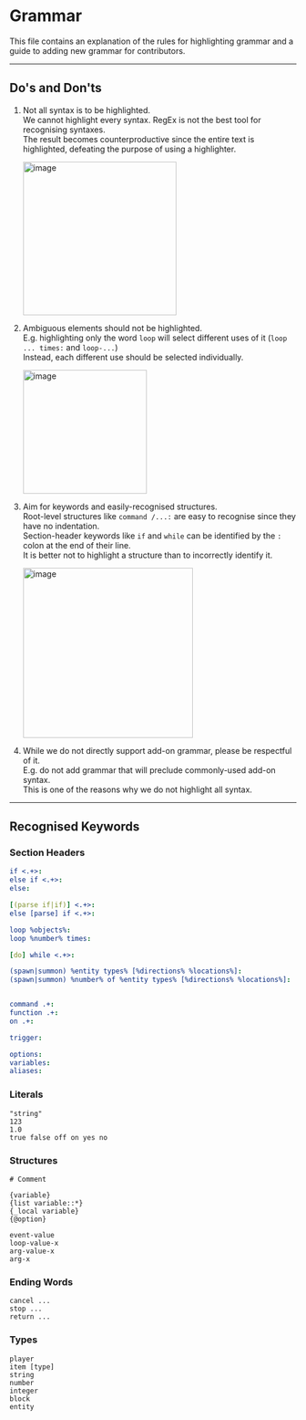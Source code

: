 # Grammar

This file contains an explanation of the rules for highlighting grammar and a guide to adding new grammar for contributors.

-----

## Do's and Don'ts

1.  Not all syntax is to be highlighted. \
    We cannot highlight every syntax. RegEx is not the best tool for recognising syntaxes. \
    The result becomes counterproductive since the entire text is highlighted, defeating the purpose of using a highlighter.

    <img width="269" alt="image" src="https://user-images.githubusercontent.com/14147477/156351314-33868702-40fd-4d31-b269-c241fb102fd6.png">

2.  Ambiguous elements should not be highlighted. \
    E.g. highlighting only the word `loop` will select different uses of it (`loop ... times:` and `loop-...`) \
    Instead, each different use should be selected individually.

    <img width="217" alt="image" src="https://user-images.githubusercontent.com/14147477/156352098-da67a9de-4aa3-44f8-b03c-eaa66db50017.png">

3.  Aim for keywords and easily-recognised structures. \
    Root-level structures like `command /...:` are easy to recognise since they have no indentation. \
    Section-header keywords like `if` and `while` can be identified by the `:` colon at the end of their line. \
    It is better not to highlight a structure than to incorrectly identify it.

    <img width="298" alt="image" src="https://user-images.githubusercontent.com/14147477/156352770-02e45acf-935d-4f81-90f8-a78e3c7a7e66.png">

4.  While we do not directly support add-on grammar, please be respectful of it. \
    E.g. do not add grammar that will preclude commonly-used add-on syntax. \
    This is one of the reasons why we do not highlight all syntax.

-----

## Recognised Keywords

### Section Headers

```yaml
if <.+>:
else if <.+>:
else:

[(parse if|if)] <.+>:
else [parse] if <.+>:

loop %objects%:
loop %number% times:

[do] while <.+>:

(spawn|summon) %entity types% [%directions% %locations%]:
(spawn|summon) %number% of %entity types% [%directions% %locations%]:


command .+:
function .+:
on .+:

trigger:

options:
variables:
aliases:
```

### Literals

```sk
"string"
123
1.0
true false off on yes no
```

### Structures

```sk
# Comment

{variable}
{list variable::*}
{_local variable}
{@option}

event-value
loop-value-x
arg-value-x
arg-x

```

### Ending Words

```sk
cancel ...
stop ...
return ...
```

### Types

```sk
player
item [type]
string
number
integer
block
entity
```
